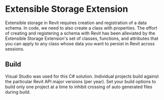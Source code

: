 # Extensible Storage Extension

Extensible storage in Revit requires creation and registration of a data schema. In code, we need to also create a class with properties. The effort of creating and registering a schema with Revit has been alleviated by the Extensible Storage Extension's set of classes, functions, and attributes that you can apply to any class whose data you want to persist in Revit across sessions.

## Build

Visual Studio was used for this C# solution. Individual projects build against the particular Revit API major versions (per year). Set your build options to build only one project at a time to inhibit crossing of auto generated files during build. 
